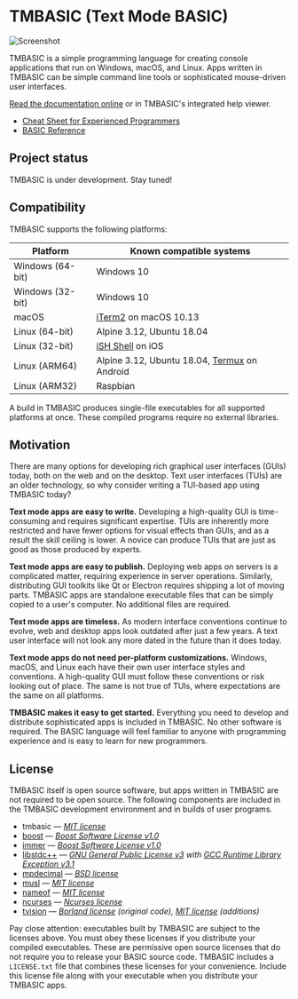 # TMBASIC <wbr><span class="tagline">(Text Mode BASIC)</span>

<!-- See DEVELOPERS.md for instructions on generating this screenshot. -->
<img src="https://tmbasic.com/screenshot.png" alt="Screenshot" class="screenshot">

TMBASIC is a simple programming language for creating console applications that run on Windows, macOS, and Linux. Apps written in TMBASIC can be simple command line tools or sophisticated mouse-driven user interfaces.

[Read the documentation online](https://tmbasic.com/doc.html) or in TMBASIC's integrated help viewer.

- [Cheat Sheet for Experienced Programmers](https://tmbasic.com/cheatSheet.html)
- [BASIC Reference](https://tmbasic.com/basic.html)

## Project status
TMBASIC is under development. Stay tuned!

## Compatibility

TMBASIC supports the following platforms:

<div id="platformSupportTable">

Platform | Known compatible systems
-- | --
Windows (64-bit) | Windows 10
Windows (32-bit) | Windows 10
macOS | [iTerm2](https://www.iterm2.com/) on macOS 10.13
Linux (64-bit) | Alpine 3.12, Ubuntu 18.04
Linux (32-bit) | [iSH Shell](https://apps.apple.com/us/app/ish-shell/id1436902243) on iOS
Linux (ARM64) | Alpine 3.12, Ubuntu 18.04, [Termux](https://termux.com/) on Android
Linux (ARM32) | Raspbian

A build in TMBASIC produces single-file executables for all supported platforms at once. These compiled programs require no external libraries.

</div>

## Motivation

There are many options for developing rich graphical user interfaces (GUIs) today, both on the web and on the desktop. Text user interfaces (TUIs) are an older technology, so why consider writing a TUI-based app using TMBASIC today?

**Text mode apps are easy to write.** Developing a high-quality GUI is time-consuming and requires significant expertise. TUIs are inherently more restricted and have fewer options for visual effects than GUIs, and as a result the skill ceiling is lower. A novice can produce TUIs that are just as good as those produced by experts.

**Text mode apps are easy to publish.** Deploying web apps on servers is a complicated matter, requiring experience in server operations. Similarly, distributing GUI toolkits like Qt or Electron requires shipping a lot of moving parts. TMBASIC apps are standalone executable files that can be simply copied to a user's computer. No additional files are required.

**Text mode apps are timeless.** As modern interface conventions continue to evolve, web and desktop apps look outdated after just a few years. A text user interface will not look any more dated in the future than it does today.

**Text mode apps do not need per-platform customizations.** Windows, macOS, and Linux each have their own user interface styles and conventions. A high-quality GUI must follow these conventions or risk looking out of place. The same is not true of TUIs, where expectations are the same on all platforms.

**TMBASIC makes it easy to get started.** Everything you need to develop and distribute sophisticated apps is included in TMBASIC. No other software is required. The BASIC language will feel familiar to anyone with programming experience and is easy to learn for new programmers.

## License
TMBASIC itself is open source software, but apps written in TMBASIC are not required to be open source. The following components are included in the TMBASIC development environment and in builds of user programs.

- tmbasic — _[MIT license](LICENSE)_
- [boost](https://www.boost.org/) — _[Boost Software License v1.0](https://github.com/electroly/tmbasic/blob/master/ext/boost/LICENSE_1_0.txt)_
- [immer](https://github.com/arximboldi/immer) — _[Boost Software License v1.0](https://github.com/electroly/tmbasic/blob/master/ext/immer/LICENSE)_
- [libstdc++](https://gcc.gnu.org/onlinedocs/libstdc++/) — _[GNU General Public License v3](https://github.com/electroly/tmbasic/blob/master/ext/gcc/GPL-3) with [GCC Runtime Library Exception v3.1](https://github.com/electroly/tmbasic/blob/master/ext/gcc/copyright)_
- [mpdecimal](https://www.bytereef.org/mpdecimal/) — _[BSD license](https://github.com/electroly/tmbasic/blob/master/ext/mpdecimal/LICENSE.txt)_
- [musl](https://musl.libc.org/) — _[MIT license](https://github.com/electroly/tmbasic/blob/master/ext/musl/COPYRIGHT)_
- [nameof](https://github.com/Neargye/nameof) — _[MIT license](https://github.com/electroly/tmbasic/blob/master/ext/nameof/LICENSE.txt)_
- [ncurses](https://en.wikipedia.org/wiki/Ncurses) — _[Ncurses license](https://github.com/electroly/tmbasic/blob/master/ext/ncurses/COPYING)_
- [tvision](https://github.com/magiblot/tvision) — _[Borland license](https://github.com/electroly/tmbasic/blob/master/ext/tvision/COPYRIGHT) (original code), [MIT license](https://github.com/electroly/tmbasic/blob/master/ext/tvision/COPYRIGHT) (additions)_

Pay close attention: executables built by TMBASIC are subject to the licenses above. You must obey these licenses if you distribute your compiled executables. These are permissive open source licenses that do not require you to release your BASIC source code. TMBASIC includes a `LICENSE.txt` file that combines these licenses for your convenience. Include this license file along with your executable when you distribute your TMBASIC apps.

